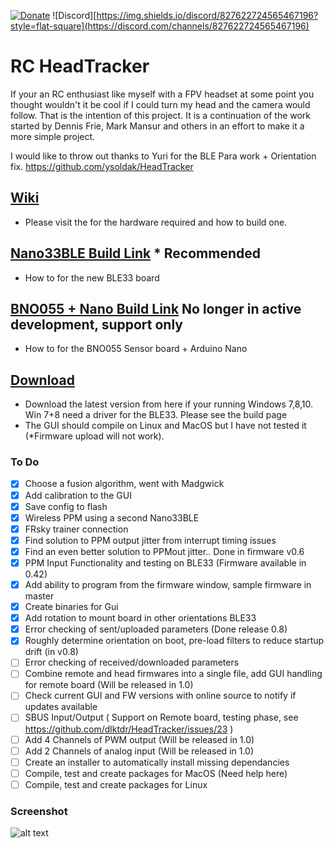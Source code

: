 [![Donate](https://img.shields.io/badge/Donate-PayPal-green.svg)](https://www.paypal.com/donate?hosted_button_id=NMU3B9Z82JB3A)
![Discord][https://img.shields.io/discord/827622724565467196?style=flat-square](https://discord.com/channels/827622724565467196)
# RC HeadTracker
If your an RC enthusiast like myself with a FPV headset at some point you thought wouldn't it be cool if I could turn my head and the camera would follow. That is the intention of this project. It is a continuation of the work started by Dennis Frie, Mark Mansur and others in an effort to make it a more simple project.

I would like to throw out thanks to Yuri for the BLE Para work + Orientation fix. https://github.com/ysoldak/HeadTracker

## [Wiki](https://github.com/dlktdr/HeadTracker/wiki)
* Please visit the  for the hardware required and how to build one.

## [Nano33BLE Build Link](https://github.com/dlktdr/HeadTracker/wiki/Nano33BLE-Build-Instructions)  * **Recommended**
* How to for the new BLE33 board

## [BNO055 + Nano Build Link](https://github.com/dlktdr/HeadTracker/wiki/BNO055-Build-Instructions) No longer in active development, support only
* How to for the BNO055 Sensor board + Arduino Nano

## [Download](https://github.com/dlktdr/HeadTracker/releases)
* Download the latest version from here if your running Windows 7,8,10. Win 7+8 need a driver for the BLE33. Please see the build page
* The GUI should compile on Linux and MacOS but I have not tested it (*Firmware upload will not work).

### To Do
- [x] Choose a fusion algorithm, went with Madgwick
- [x] Add calibration to the GUI
- [X] Save config to flash
- [X] Wireless PPM using a second Nano33BLE
- [X] FRsky trainer connection
- [X] Find solution to PPM output jitter from interrupt timing issues
- [X] Find an even better solution to PPMout jitter.. Done in firmware v0.6
- [X] PPM Input Functionality and testing on BLE33 (Firmware available in 0.42)
- [X] Add ability to program from the firmware window, sample firmware in master
- [X] Create binaries for Gui
- [X] Add rotation to mount board in other orientations BLE33
- [X] Error checking of sent/uploaded parameters (Done release 0.8)
- [x] Roughly determine orientation on boot, pre-load filters to reduce startup drift (in v0.8)
- [ ] Error checking of received/downloaded parameters
- [ ] Combine remote and head firmwares into a single file, add GUI handling for remote board (Will be released in 1.0)
- [ ] Check current GUI and FW versions with online source to notify if updates available
- [ ] SBUS Input/Output ( Support on Remote board, testing phase, see https://github.com/dlktdr/HeadTracker/issues/23 )
- [ ] Add 4 Channels of PWM output (Will be released in 1.0)
- [ ] Add 2 Channels of analog input (Will be released in 1.0)
- [ ] Create an installer to automatically install missing dependancies
- [ ] Compile, test and create packages for MacOS (Need help here)
- [ ] Compile, test and create packages for Linux

### Screenshot
![alt text](https://github.com/dlktdr/HeadTracker/raw/master/docs/ScreenCapture1006.png)
